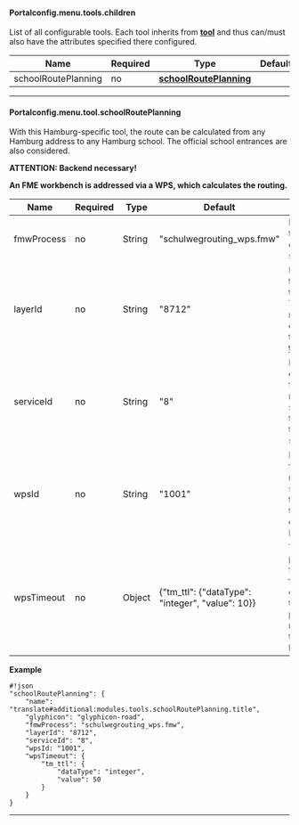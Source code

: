 #### Portalconfig.menu.tools.children

List of all configurable tools. Each tool inherits from **[tool](#markdown-header-portalconfigmenutool)** and thus can/must also have the attributes specified there configured.

|Name|Required|Type|Default|Description|Expert|
|----|-------------|---|-------|------------|------|
|schoolRoutePlanning|no|**[schoolRoutePlanning](#markdown-header-portalconfigmenutoolschulwegrouting)**||schoolRoutePlanning.|true|

***

#### Portalconfig.menu.tool.schoolRoutePlanning

With this Hamburg-specific tool, the route can be calculated from any Hamburg address to any Hamburg school. The official school entrances are also considered.

**ATTENTION: Backend necessary!**

**An FME workbench is addressed via a WPS, which calculates the routing.**

|Name|Required|Type|Default|Description|Expert|
|----|-------------|---|-------|------------|------|
|fmwProcess|no|String|"schulwegrouting_wps.fmw"|FME process that calculates a school route.|true|
|layerId|no|String|"8712"|Id of the layer that contains the schools. This layer must also be configured in the **[themeconfig](#markdown-header-themeconfig)**.|true|
|serviceId|no|String|"8"|Id of the gazetteer from the rest-services.json that triggers the address search.|true|
|wpsId|no|String|"1001"|Id of the WPS from the rest-services.json that triggers the configured FME process.|true|
|wpsTimeout|no|Object|{"tm_ttl": {"dataType": "integer", "value": 10}}|Timeout parameters for the wps. If false or empty object then this parameter is not send in the post body.|true|

**Example**
```
#!json
"schoolRoutePlanning": {
    "name": "translate#additional:modules.tools.schoolRoutePlanning.title",
    "glyphicon": "glyphicon-road",
    "fmwProcess": "schulwegrouting_wps.fmw",
    "layerId": "8712",
    "serviceId": "8",
    "wpsId: "1001",
    "wpsTimeout": {
        "tm_ttl": {
            "dataType": "integer",
            "value": 50
        }
    }
}
```

***
